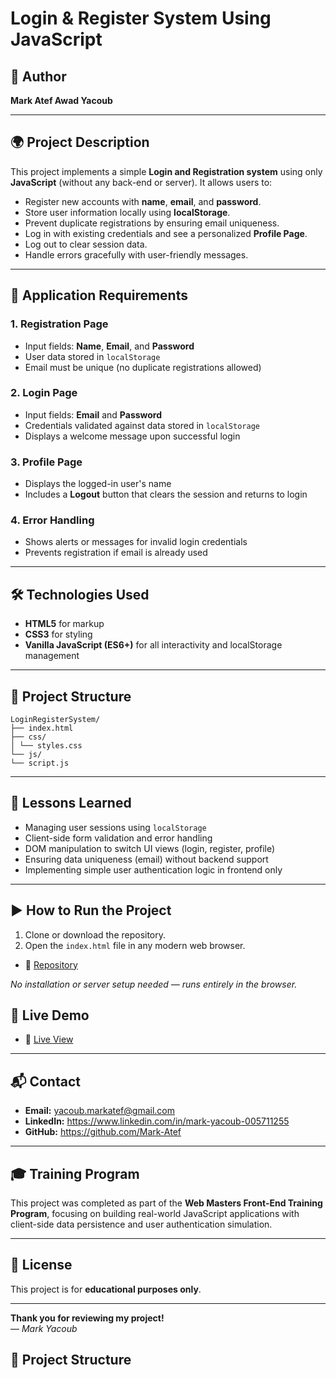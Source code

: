 # Login & Register System Using JavaScript

## 👤 Author  
**Mark Atef Awad Yacoub**

---

## 🌍 Project Description

This project implements a simple **Login and Registration system** using only **JavaScript** (without any back-end or server). It allows users to:

- Register new accounts with **name**, **email**, and **password**.
- Store user information locally using **localStorage**.
- Prevent duplicate registrations by ensuring email uniqueness.
- Log in with existing credentials and see a personalized **Profile Page**.
- Log out to clear session data.
- Handle errors gracefully with user-friendly messages.

---

## 🚀 Application Requirements

### 1. Registration Page  
- Input fields: **Name**, **Email**, and **Password**  
- User data stored in `localStorage`  
- Email must be unique (no duplicate registrations allowed)

### 2. Login Page  
- Input fields: **Email** and **Password**  
- Credentials validated against data stored in `localStorage`  
- Displays a welcome message upon successful login

### 3. Profile Page  
- Displays the logged-in user's name  
- Includes a **Logout** button that clears the session and returns to login

### 4. Error Handling  
- Shows alerts or messages for invalid login credentials  
- Prevents registration if email is already used  

---

## 🛠️ Technologies Used

- **HTML5** for markup  
- **CSS3** for styling  
- **Vanilla JavaScript (ES6+)** for all interactivity and localStorage management

---

## 📁 Project Structure

```
LoginRegisterSystem/
├── index.html
├── css/
│ └── styles.css
└── js/
└── script.js 
```



---

## 🧠 Lessons Learned

- Managing user sessions using `localStorage`  
- Client-side form validation and error handling  
- DOM manipulation to switch UI views (login, register, profile)  
- Ensuring data uniqueness (email) without backend support  
- Implementing simple user authentication logic in frontend only

---

## ▶️ How to Run the Project

1. Clone or download the repository.  
2. Open the `index.html` file in any modern web browser.    

- 🧾 [Repository](https://github.com/Mark-Atef/Login-Register-System-Using-JavaScript.git)

*No installation or server setup needed — runs entirely in the browser.*

## 🚀 Live Demo

- 🔗 [Live View](https://mark-atef.github.io/Login-Register-System-Using-JavaScript/)

---

## 📬 Contact

- **Email:** yacoub.markatef@gmail.com  
- **LinkedIn:** https://www.linkedin.com/in/mark-yacoub-005711255  
- **GitHub:** https://github.com/Mark-Atef

---

## 🎓 Training Program

This project was completed as part of the **Web Masters Front-End Training Program**, focusing on building real-world JavaScript applications with client-side data persistence and user authentication simulation.

---

## 📄 License

This project is for **educational purposes only**.

---

**Thank you for reviewing my project!**  
— *Mark Yacoub*













## 📁 Project Structure


